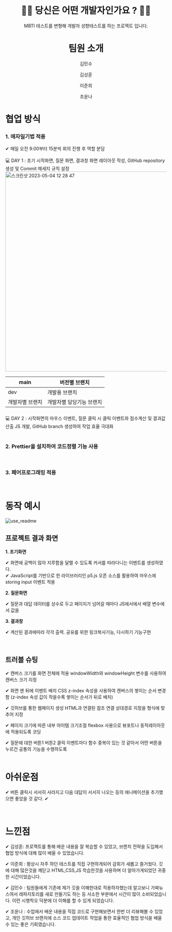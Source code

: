 <div align ="center">

# 👨‍💻 당신은 어떤 개발자인가요 ? 👩‍💻

MBTI 테스트를 변형해 개발자 성향테스트를 하는 프로젝트 입니다. 


# 팀원 소개

김민수

김성훈

이준희

조윤나

</div>


# 협업 방식

### 1. 애자일기법 적용 

✔ 매일 오전 9:00부터 15분씩 회의 진행 후 역할 분담
</br></br>
💻 DAY 1 : 초기 시작화면, 질문 화면, 결과창 화면 레이아웃 작성, GitHub repository 생성 및 Commit 메세지 규칙 설정
</br>
<img width="622" alt="스크린샷 2023-05-04 12 28 47" src="https://user-images.githubusercontent.com/68263815/236106558-e9952830-003a-4312-a6ec-39b977b849dc.png">



main | 버전별 브랜치
-- | --
dev | 개발용 브랜치
개발자별 브랜치 | 개발자별 담당기능 브랜치

<h3 style="box-sizing: border-box; margin-top: 24px; margin-bottom: 16px; font-size: 1.25em; font-weight: var(--base-text-weight-semibold, 600); line-height: 1.25; color: rgb(31, 35, 40); font-family: -apple-system, BlinkMacSystemFont, &quot;Segoe UI&quot;, &quot;Noto Sans&quot;, Helvetica, Arial, sans-serif, &quot;Apple Color Emoji&quot;, &quot;Segoe UI Emoji&quot;; font-style: normal; font-variant-ligatures: normal; font-variant-caps: normal; letter-spacing: normal; orphans: 2; text-align: start; text-indent: 0px; text-transform: none; white-space: normal; widows: 2; word-spacing: 0px; -webkit-text-stroke-width: 0px; background-color: rgb(255, 255, 255); text-decoration-thickness: initial; text-decoration-style: initial; text-decoration-color: initial;"></h3>

💻 DAY 2 : 시작화면의 마우스 이벤트, 질문 클릭 시 클릭 이벤트와 점수계산 및 결과값 산출 JS 개발, GitHub branch 생성하여 작업 효율 극대화
</br>
</br>
### 2. Prettier을 설치하여 코드정렬 기능 사용 
</br>

### 3. 페어프로그래밍 적용 

</br>

# 동작 예시
![use_readme](https://user-images.githubusercontent.com/61442302/236079470-fd27dbd8-ae5e-4608-ad06-2e6c380f51c0.gif)

## 프로젝트 결과 화면

**1. 초기화면**

✔ 화면에 공백이 많아 지루함을 달랠 수 있도록 커서를 따라다니는 이벤트를 생성하였다.
</br>
✔ JavaScript를 기반으로 한 라이브러리인 p5.js 오픈 소스를 활용하여 마우스에 storing input 이벤트 적용
</br>

**2. 질문화면**

✔ 질문과 대답 데이터를 상수로 두고 페이지가 넘어갈 때마다 JS에서에서 배열 변수에서 값을 
</br>

**3. 결과창**

✔ 계산된 결과에따라 각각 출력. 공유를 위한 링크복사기능, 다시하기 기능구현


</br>

## 트러블 슈팅

✔ 캔버스 크기를 화면 전체에 적용
windowWidth와 windowHeight 변수를 사용하여 캔버스 크기 지정

✔ 화면 맨 뒤에 이벤트 배치
CSS z-index 속성을 사용하여 캔버스의 쌓이는 순서 변경함 (z-index 속성 값이 작을수록 쌓이는 순서가 뒤로 배치)

✔ 깃허브를 통한 웹페이지 생성
HTML과 연결된 참조 연결 상대경로 지정을 형식에 맞추어 지정

✔ 페이지 크기에 따른 내부 아이템 크기조절
flexbox 사용으로 뷰포트나 동적레이아웃에 적용되도록 코딩

✔ 질문에 대한 버튼1 버튼2 클릭 이벤트마다 함수 중복이 있는 것 같아서 어떤 버튼을 누르건 공통의 기능을 수행하도록  
</br>
# 아쉬운점 
✔ 버튼 클릭시 서서히 사라지고 다음 대답이 서서히 나오는 등의 애니메이션을 추가했으면 좋았을 것 같다.
✔


</br>

# 느낀점 
✔ 김성훈: 프로젝트를 통해 배운 내용을 잘 복습할 수 있었고, 브랜치 전략을 도입해서 협업 방식에 대해 많이 배울 수 있었습니다. 

✔ 이준희 :  평상시 자주 하던 테스트를 직접 구현하게되어 감회가 새롭고 즐거웠다. 깃에 대해 많은것을 깨닫고 HTML,CSS,JS 학습한것을 사용하며 더 알아가게되었던 귀중한 시간이었습니다.

✔ 김민수 :   팀원들에게 기존에 제가 깃을 이해한대로 적용하자했는데 알고보니 가짜뉴스여서 레파지토리를 새로 만들기도 하는 등 사소한 부분에서 시간이 많이 소비되었습니다. 이런 시행착오 덕분에 더 이해를 할 수 있게 되었습니다.

✔ 조윤나 : 수업에서 배운 내용을 직접 코드로 구현해보면서 한번 더 리뷰해볼 수 있었고, 개인 깃허브 브랜치에 소스 코드 업데이트 작업을 통한 효율적인 협업 방식을 배울 수 있는 좋은 기회였습니다.
